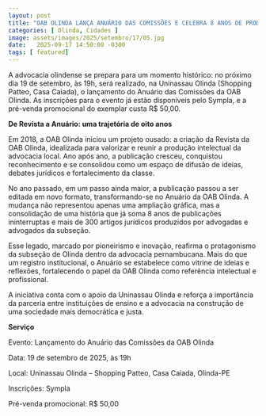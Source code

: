 ```yaml
---
layout: post
title: "OAB OLINDA LANÇA ANUÁRIO DAS COMISSÕES E CELEBRA 8 ANOS DE PRODUÇÃO INTELECTUAL DA ADVOCACIA"
categories: [ Olinda, Cidades ]
image: assets/images/2025/setembro/17/05.jpg
date:   2025-09-17 14:50:00 -0300
tags: [ featured]
---
```

A advocacia olindense se prepara para um momento histórico: no próximo dia 19 de setembro, às 19h, será realizado, na Uninassau Olinda (Shopping Patteo, Casa Caiada), o lançamento do Anuário das Comissões da OAB Olinda. As inscrições para o evento já estão disponíveis pelo Sympla, e a pré-venda promocional do exemplar custa R$ 50,00.

**De Revista a Anuário: uma trajetória de oito anos**

Em 2018, a OAB Olinda iniciou um projeto ousado: a criação da Revista da OAB Olinda, idealizada para valorizar e reunir a produção intelectual da advocacia local. Ano após ano, a publicação cresceu, conquistou reconhecimento e se consolidou como um espaço de difusão de ideias, debates jurídicos e fortalecimento da classe.

No ano passado, em um passo ainda maior, a publicação passou a ser editada em novo formato, transformando-se no Anuário da OAB Olinda. A mudança não representou apenas uma ampliação gráfica, mas a consolidação de uma história que já soma 8 anos de publicações ininterruptas e mais de 300 artigos jurídicos produzidos por advogadas e advogados da subseção.

Esse legado, marcado por pioneirismo e inovação, reafirma o protagonismo da subseção de Olinda dentro da advocacia pernambucana. Mais do que um registro institucional, o Anuário se estabelece como vitrine de ideias e reflexões, fortalecendo o papel da OAB Olinda como referência intelectual e profissional.

A iniciativa conta com o apoio da Uninassau Olinda e reforça a importância da parceria entre instituições de ensino e a advocacia na construção de uma sociedade mais democrática e justa.

**Serviço**

Evento: Lançamento do Anuário das Comissões da OAB Olinda

Data: 19 de setembro de 2025, às 19h

Local: Uninassau Olinda – Shopping Patteo, Casa Caiada, Olinda-PE

Inscrições: Sympla

Pré-venda promocional: R$ 50,00
